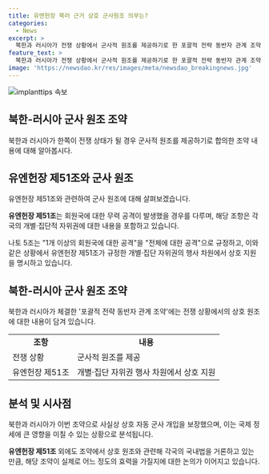 ```yaml
---
title: 유엔헌장 북러 근거 상호 군사원조 의무는?
categories:
  - News
excerpt: >
  북한과 러시아가 전쟁 상황에서 군사적 원조를 제공하기로 한 포괄적 전략 동반자 관계 조약이 공개됐다. 조약은 유엔헌장 제51조와 나토 5조에 언급된 개별·집단적 자위권에 근거하여 상호 원조를 명시하고 있어 관심이 집중된다. 북한의 국무위원장이 미국과의 대치를 고려해 러시아와의 협력을 강화하는 가운데, 해당 조약의 군사적 효력과 국제 정세에 미치는 영향이 주목받고 있다. 한국 정부는 조약 내용을 해석 중이다. (150자)
feature_text: >
  북한과 러시아가 전쟁 상황에서 군사적 원조를 제공하기로 한 포괄적 전략 동반자 관계 조약이 공개됐다. 조약은 유엔헌장 제51조와 나토 5조에 언급된 개별·집단적 자위권에 근거하여 상호 원조를 명시하고 있어 관심이 집중된다. 북한의 국무위원장이 미국과의 대치를 고려해 러시아와의 협력을 강화하는 가운데, 해당 조약의 군사적 효력과 국제 정세에 미치는 영향이 주목받고 있다. 한국 정부는 조약 내용을 해석 중이다. (150자)
image: 'https://newsdao.kr/res/images/meta/newsdao_breakingnews.jpg'
---
```


<p><img src="https://newsdao.kr/res/images/meta/newsdao_breakingnews.jpg" alt="implanttips 속보" /></p>

<h2 data-ke-size="size26">북한-러시아 군사 원조 조약</h2>

<p data-ke-size="size16">북한과 러시아가 한쪽이 전쟁 상태가 될 경우 군사적 원조를 제공하기로 합의한 조약 내용에 대해 알아봅시다.</p>

<h2>유엔헌장 제51조와 군사 원조</h2>

<p data-ke-size="size16">유엔헌장 제51조와 관련하여 군사 원조에 대해 살펴보겠습니다.</p>

<p data-ke-size="size16"><b>유엔헌장 제51조</b>는 회원국에 대한 무력 공격이 발생했을 경우를 다루며, 해당 조항은 각국의 개별·집단적 자위권에 대한 내용을 포함하고 있습니다.</p>

<p data-ke-size="size16">나토 5조는 "1개 이상의 회원국에 대한 공격"을 "전체에 대한 공격"으로 규정하고, 이와 같은 상황에서 유엔헌장 제51조가 규정한 개별·집단 자위권의 행사 차원에서 상호 지원을 명시하고 있습니다.</p>

<h2>북한-러시아 군사 원조 조약</h2>

<p data-ke-size="size16">북한과 러시아가 체결한 '포괄적 전략 동반자 관계 조약'에는 전쟁 상황에서의 상호 원조에 대한 내용이 담겨 있습니다.</p>

<table>
    <tr>
        <td style="text-align: center; height: 17px;"><b>조항</b></td>
        <td style="text-align: center; height: 17px;"><b>내용</b></td>
    </tr>
    <tr>
        <td style="text-align: left;">전쟁 상황</td>
        <td style="text-align: left;">군사적 원조를 제공</td>
    </tr>
    <tr>
        <td style="text-align: left;">유엔헌장 제51조</td>
        <td style="text-align: left;">개별·집단 자위권 행사 차원에서 상호 지원</td>
    </tr>
</table>

<h2>분석 및 시사점</h2>

<p data-ke-size="size16">북한과 러시아가 이번 조약으로 사실상 상호 자동 군사 개입을 보장했으며, 이는 국제 정세에 큰 영향을 미칠 수 있는 상황으로 분석됩니다.</p>

<p data-ke-size="size16"><b>유엔헌장 제51조</b> 외에도 조약에서 상호 원조와 관련해 각국의 국내법을 거론하고 있는 만큼, 해당 조약이 실제로 어느 정도의 효력을 가질지에 대한 논의가 이어지고 있습니다.</p>

